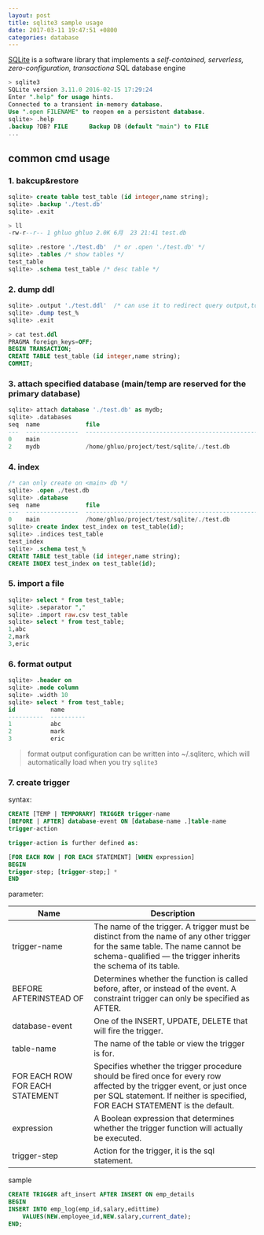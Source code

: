 ```yaml
---
layout: post
title: sqlite3 sample usage
date: 2017-03-11 19:47:51 +0800
categories: database
---
```

[SQLite](https://www.sqlite.org/) is a software library that implements a *self-contained, serverless, zero-configuration, transactiona* SQL database engine
``` sql
> sqlite3
SQLite version 3.11.0 2016-02-15 17:29:24
Enter ".help" for usage hints.
Connected to a transient in-memory database.
Use ".open FILENAME" to reopen on a persistent database.
sqlite> .help
.backup ?DB? FILE      Backup DB (default "main") to FILE
...
```

## common cmd usage

### 1. bakcup&restore
``` sql
sqlite> create table test_table (id integer,name string);
sqlite> .backup './test.db'
sqlite> .exit

> ll
-rw-r--r-- 1 ghluo ghluo 2.0K 6月  23 21:41 test.db

sqlite> .restore './test.db'  /* or .open './test.db' */
sqlite> .tables /* show tables */
test_table
sqlite> .schema test_table /* desc table */
```

### 2. dump ddl
``` sql
sqlite> .output './test.ddl'  /* can use it to redirect query output,too */
sqlite> .dump test_%
sqlite> .exit

> cat test.ddl 
PRAGMA foreign_keys=OFF;
BEGIN TRANSACTION;
CREATE TABLE test_table (id integer,name string);
COMMIT;
```

### 3. attach specified database (main/temp are reserved for the primary database)
``` sql
sqlite> attach database './test.db' as mydb;
sqlite> .databases
seq  name             file                                                      
---  ---------------  ----------------------------------------------------------
0    main                                                                       
2    mydb             /home/ghluo/project/test/sqlite/./test.db
```

### 4. index
``` sql
/* can only create on <main> db */
sqlite> .open ./test.db
sqlite> .database
seq  name             file                                                      
---  ---------------  ----------------------------------------------------------
0    main             /home/ghluo/project/test/sqlite/./test.db                 
sqlite> create index test_index on test_table(id);
sqlite> .indices test_table
test_index
sqlite> .schema test_%
CREATE TABLE test_table (id integer,name string);
CREATE INDEX test_index on test_table(id);
```

### 5. import a file
``` sql
sqlite> select * from test_table;
sqlite> .separator ","
sqlite> .import raw.csv test_table
sqlite> select * from test_table;
1,abc
2,mark
3,eric
```

### 6. format output
``` sql
sqlite> .header on
sqlite> .mode column
sqlite> .width 10
sqlite> select * from test_table;
id          name      
----------  ----------
1           abc       
2           mark      
3           eric 
```
> format output configuration can be written into ~/.sqliterc, which will automatically load when you try `sqlite3`

### 7. create trigger
syntax:
``` sql
CREATE [TEMP | TEMPORARY] TRIGGER trigger-name
[BEFORE | AFTER] database-event ON [database-name .]table-name
trigger-action

trigger-action is further defined as: 

[FOR EACH ROW | FOR EACH STATEMENT] [WHEN expression]
BEGIN
trigger-step; [trigger-step;] *
END
```
parameter:

| Name                            | Description                                                                                                                                                                                           |
|---------------------------------|-------------------------------------------------------------------------------------------------------------------------------------------------------------------------------------------------------|
| trigger-name                    | The name of the trigger. A trigger  must be distinct from the name of any other trigger for the same table. The name cannot be schema-qualified — the trigger inherits the schema of its table.       |
| BEFORE AFTERINSTEAD OF          | Determines whether the function is called before, after, or instead of the event. A constraint trigger can only be specified as AFTER.                                                                |
| database-event                  | One of the INSERT, UPDATE, DELETE that will fire the trigger.                                                                                                                                         |
| table-name                      | The name of the table or view the trigger is for.                                                                                                                                                     |
| FOR EACH ROW FOR EACH STATEMENT | Specifies whether the trigger procedure should be fired once for every row affected by the trigger event, or just once per SQL statement. If neither is specified, FOR EACH STATEMENT is the default. |
| expression                      | A Boolean expression that determines whether the trigger function will actually be executed.                                                                                                          |
| trigger-step                    | Action for the trigger, it is the sql statement.                                                                                                                                                      |

sample
``` sql
CREATE TRIGGER aft_insert AFTER INSERT ON emp_details  
BEGIN  
INSERT INTO emp_log(emp_id,salary,edittime)  
    VALUES(NEW.employee_id,NEW.salary,current_date);  
END;
```

